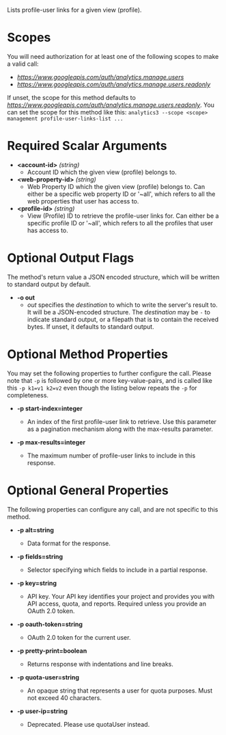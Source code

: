 Lists profile-user links for a given view (profile).
# Scopes

You will need authorization for at least one of the following scopes to make a valid call:

* *https://www.googleapis.com/auth/analytics.manage.users*
* *https://www.googleapis.com/auth/analytics.manage.users.readonly*

If unset, the scope for this method defaults to *https://www.googleapis.com/auth/analytics.manage.users.readonly*.
You can set the scope for this method like this: `analytics3 --scope <scope> management profile-user-links-list ...`
# Required Scalar Arguments
* **&lt;account-id&gt;** *(string)*
    - Account ID which the given view (profile) belongs to.
* **&lt;web-property-id&gt;** *(string)*
    - Web Property ID which the given view (profile) belongs to. Can either be a specific web property ID or &#39;~all&#39;, which refers to all the web properties that user has access to.
* **&lt;profile-id&gt;** *(string)*
    - View (Profile) ID to retrieve the profile-user links for. Can either be a specific profile ID or &#39;~all&#39;, which refers to all the profiles that user has access to.

# Optional Output Flags

The method's return value a JSON encoded structure, which will be written to standard output by default.

* **-o out**
    - *out* specifies the *destination* to which to write the server's result to.
      It will be a JSON-encoded structure.
      The *destination* may be `-` to indicate standard output, or a filepath that is to contain the received bytes.
      If unset, it defaults to standard output.
# Optional Method Properties

You may set the following properties to further configure the call. Please note that `-p` is followed by one 
or more key-value-pairs, and is called like this `-p k1=v1 k2=v2` even though the listing below repeats the
`-p` for completeness.

* **-p start-index=integer**
    - An index of the first profile-user link to retrieve. Use this parameter as a pagination mechanism along with the max-results parameter.

* **-p max-results=integer**
    - The maximum number of profile-user links to include in this response.

# Optional General Properties

The following properties can configure any call, and are not specific to this method.

* **-p alt=string**
    - Data format for the response.

* **-p fields=string**
    - Selector specifying which fields to include in a partial response.

* **-p key=string**
    - API key. Your API key identifies your project and provides you with API access, quota, and reports. Required unless you provide an OAuth 2.0 token.

* **-p oauth-token=string**
    - OAuth 2.0 token for the current user.

* **-p pretty-print=boolean**
    - Returns response with indentations and line breaks.

* **-p quota-user=string**
    - An opaque string that represents a user for quota purposes. Must not exceed 40 characters.

* **-p user-ip=string**
    - Deprecated. Please use quotaUser instead.
